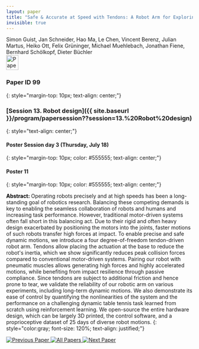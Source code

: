 ```yaml
---
layout: paper
title: "Safe & Accurate at Speed with Tendons: A Robot Arm for Exploring Dynamic Motion"
invisible: true
---
```

<div class="paper-authors">
<div class="paper-author-box">
    <div class="paper-author-name">Simon Guist, Jan Schneider, Hao Ma, Le Chen, Vincent Berenz, Julian Martus, Heiko Ott, Felix Grüninger, Michael Muehlebach, Jonathan Fiene, Bernhard Schölkopf, Dieter Büchler</div>
    <div class="paper-author-uni"></div>
</div>

</div><div class="paper-pdf">
                <div> <a href="https://enriquecoronadozu.github.io/rssproceedings2024/rss20/p099.pdf"><img src="{{ site.baseurl }}/images/paper_link.png" alt="Paper Website" width = "33"  height = "40"/></a> </div>
                </div>

### Paper ID 99
{: style="margin-top: 10px; text-align: center;"}

### [Session 13. Robot design]({{ site.baseurl }}/program/papersession??session=13.%20Robot%20design)
{: style="text-align: center;"}

#### Poster Session day 3 (Thursday, July 18)
{: style="margin-top: 10px; color: #555555; text-align: center;"}

#### Poster 11
{: style="margin-top: 10px; color: #555555; text-align: center;"}

<b style="color: black;">Abstract: </b>Operating robots precisely and at high speeds has been a long-standing goal of robotics research. Balancing these competing demands is key to enabling the seamless collaboration of robots and humans and increasing task performance. However, traditional motor-driven systems often fall short in this balancing act. Due to their rigid and often heavy design exacerbated by positioning the motors into the joints, faster motions of such robots transfer high forces at impact. To enable precise and safe dynamic motions, we introduce a four degree-of-freedom tendon-driven robot arm. Tendons allow placing the actuation at the base to reduce the robot's inertia, which we show significantly reduces peak collision forces compared to conventional motor-driven systems. Pairing our robot with pneumatic muscles allows generating high forces and highly accelerated motions, while benefiting from impact resilience through passive compliance. Since tendons are subject to additional friction and hence prone to tear, we validate the reliability of our robotic arm on various experiments, including long-term dynamic motions. 
 We also demonstrate its ease of control by quantifying the nonlinearities of the system and the performance on a challenging dynamic table tennis task learned from scratch using reinforcement learning. We open-source the entire hardware design, which can be largely 3D printed, the control software, and a proprioceptive dataset of 25 days of diverse robot motions.
{: style="color:gray; font-size: 120%; text-align: justified;"}


<div class="paper-menu">
<a href="{{ site.baseurl }}/program/papers/098/"> <img src="{{ site.baseurl }}/images/previous_paper_icon.png" alt="Previous Paper" title="Previous Paper"/> </a>
<a href="{{ site.baseurl }}/program/papers"><img src="{{ site.baseurl }}/images/overview_icon.png" alt="All Papers" title="All Papers"/> </a>
<a href="{{ site.baseurl }}/program/papers/100/"> <img src="{{ site.baseurl }}/images/next_paper_icon.png" alt="Next Paper" title="Next Paper"/> </a>

</div>
